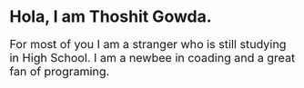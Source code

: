 <h1>Hola, I am Thoshit Gowda.</h1>
<p style="font-size: 20px">For most of you I am a stranger who is still studying in High School.
I am a newbee in coading and a great fan of programing.</p>
